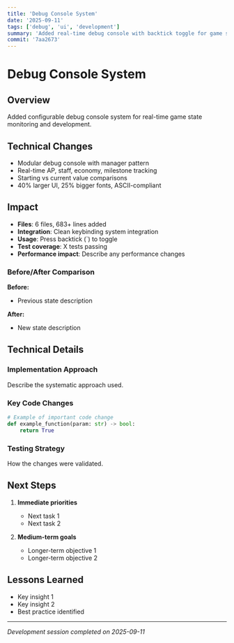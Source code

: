 ```yaml
---
title: 'Debug Console System'
date: '2025-09-11'
tags: ['debug', 'ui', 'development']
summary: 'Added real-time debug console with backtick toggle for game state monitoring'
commit: '7aa2673'
---
```


# Debug Console System

## Overview

Added configurable debug console system for real-time game state monitoring and development.

## Technical Changes
- Modular debug console with manager pattern
- Real-time AP, staff, economy, milestone tracking  
- Starting vs current value comparisons
- 40% larger UI, 25% bigger fonts, ASCII-compliant

## Impact
- **Files**: 6 files, 683+ lines added
- **Integration**: Clean keybinding system integration
- **Usage**: Press backtick (`) to toggle
- **Test coverage**: X tests passing
- **Performance impact**: Describe any performance changes

### Before/After Comparison
**Before:**
- Previous state description

**After:**  
- New state description

## Technical Details

### Implementation Approach
Describe the systematic approach used.

### Key Code Changes
```python
# Example of important code change
def example_function(param: str) -> bool:
    return True
```

### Testing Strategy
How the changes were validated.

## Next Steps

1. **Immediate priorities**
   - Next task 1
   - Next task 2

2. **Medium-term goals**
   - Longer-term objective 1
   - Longer-term objective 2

## Lessons Learned

- Key insight 1
- Key insight 2
- Best practice identified

---

*Development session completed on 2025-09-11*
